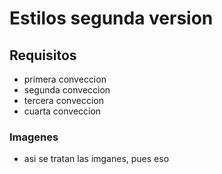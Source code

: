 # Estilos segunda version


## Requisitos

* primera conveccion
* segunda conveccion
* tercera conveccion
* cuarta conveccion

### Imagenes

* asi se tratan las imganes, pues eso
